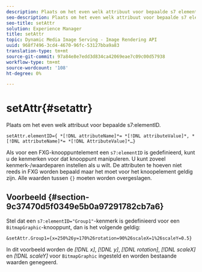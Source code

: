 ```yaml
---
description: Plaats om het even welk attribuut voor bepaalde s7 elementID.
seo-description: Plaats om het even welk attribuut voor bepaalde s7 elementID.
seo-title: setAttr
solution: Experience Manager
title: setAttr
topic: Dynamic Media Image Serving - Image Rendering API
uuid: 968f7496-3cd4-4670-96fc-53127bba9a83
translation-type: tm+mt
source-git-commit: 97a84e8e7edd3d834ca42069eae7c09c00d57938
workflow-type: tm+mt
source-wordcount: '108'
ht-degree: 0%

---
```



# setAttr{#setattr}

Plaats om het even welk attribuut voor bepaalde s7:elementID.

`setAttr.elementID={ *[!DNL attributeName]*= *[!DNL attributeValue]*, *[!DNL attributeName]*= *[!DNL AttributeValue]*…}`

Als voor een FXG-knooppuntelement een `s7:elementID` is gedefinieerd, kunt u de kenmerken voor dat knooppunt manipuleren. U kunt zoveel kenmerk-/waardeparen instellen als u wilt. De attributen te hoeven niet reeds in FXG worden bepaald maar het moet voor het knoopelement geldig zijn. Alle waarden tussen `{}` moeten worden overgeslagen.

## Voorbeeld {#section-9c37470d5f0349e5b0a97291782cb7a6}

Stel dat een `s7:elementID="Group1"`-kenmerk is gedefinieerd voor een `BitmapGraphic`-knooppunt, dan is het volgende geldig:

`&setAttr.Group1={x=250%26y=170%26rotation=90%26scaleX=1%26scaleY=0.5}`

In dit voorbeeld worden de *[!DNL x]*, *[!DNL y]*, *[!DNL rotation]*, *[!DNL scaleX]* en *[!DNL scaleY]* voor `BitmapGraphic` ingesteld en worden bestaande waarden genegeerd.
